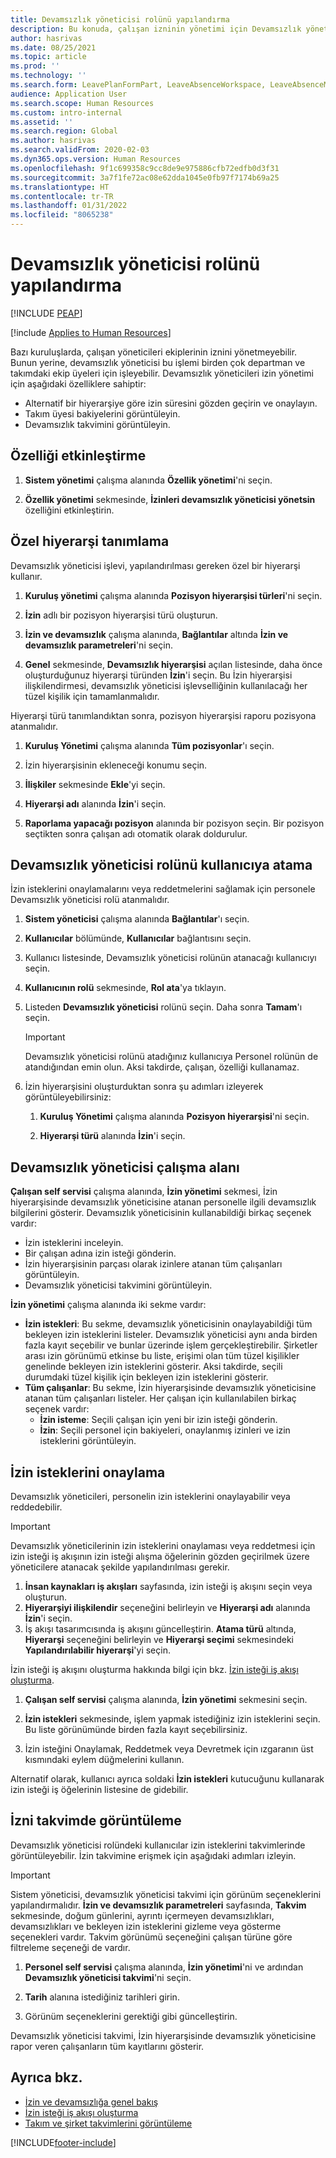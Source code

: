 ```yaml
---
title: Devamsızlık yöneticisi rolünü yapılandırma
description: Bu konuda, çalışan izninin yönetimi için Devamsızlık yöneticisi rolünün nasıl ayarlanacağı açıklanmaktadır.
author: hasrivas
ms.date: 08/25/2021
ms.topic: article
ms.prod: ''
ms.technology: ''
ms.search.form: LeavePlanFormPart, LeaveAbsenceWorkspace, LeaveAbsenceManager
audience: Application User
ms.search.scope: Human Resources
ms.custom: intro-internal
ms.assetid: ''
ms.search.region: Global
ms.author: hasrivas
ms.search.validFrom: 2020-02-03
ms.dyn365.ops.version: Human Resources
ms.openlocfilehash: 9f1c699358c9cc8de9e975886cfb72edfb0d3f31
ms.sourcegitcommit: 3a7f1fe72ac08e62dda1045e0fb97f7174b69a25
ms.translationtype: HT
ms.contentlocale: tr-TR
ms.lasthandoff: 01/31/2022
ms.locfileid: "8065238"
---
```

# <a name="configure-the-absence-manager-role"></a>Devamsızlık yöneticisi rolünü yapılandırma


[!INCLUDE [PEAP](../includes/peap-2.md)]

[!include [Applies to Human Resources](../includes/applies-to-hr.md)]

Bazı kuruluşlarda, çalışan yöneticileri ekiplerinin iznini yönetmeyebilir. Bunun yerine, devamsızlık yöneticisi bu işlemi birden çok departman ve takımdaki ekip üyeleri için işleyebilir. Devamsızlık yöneticileri izin yönetimi için aşağıdaki özelliklere sahiptir:

- Alternatif bir hiyerarşiye göre izin süresini gözden geçirin ve onaylayın.
- Takım üyesi bakiyelerini görüntüleyin.
- Devamsızlık takvimini görüntüleyin.

## <a name="turn-on-the-feature"></a>Özelliği etkinleştirme

1. **Sistem yönetimi** çalışma alanında **Özellik yönetimi**'ni seçin.

2. **Özellik yönetimi** sekmesinde, **İzinleri devamsızlık yöneticisi yönetsin** özelliğini etkinleştirin.

## <a name="define-a-custom-hierarchy"></a>Özel hiyerarşi tanımlama

Devamsızlık yöneticisi işlevi, yapılandırılması gereken özel bir hiyerarşi kullanır.

1. **Kuruluş yönetimi** çalışma alanında **Pozisyon hiyerarşisi türleri**'ni seçin.

2. **İzin** adlı bir pozisyon hiyerarşisi türü oluşturun.

3. **İzin ve devamsızlık** çalışma alanında, **Bağlantılar** altında **İzin ve devamsızlık parametreleri**'ni seçin.

4. **Genel** sekmesinde, **Devamsızlık hiyerarşisi** açılan listesinde, daha önce oluşturduğunuz hiyerarşi türünden **İzin**'i seçin. Bu İzin hiyerarşisi ilişkilendirmesi, devamsızlık yöneticisi işlevselliğinin kullanılacağı her tüzel kişilik için tamamlanmalıdır.

Hiyerarşi türü tanımlandıktan sonra, pozisyon hiyerarşisi raporu pozisyona atanmalıdır.

1. **Kuruluş Yönetimi** çalışma alanında **Tüm pozisyonlar**'ı seçin.

2. İzin hiyerarşisinin ekleneceği konumu seçin.

3. **İlişkiler** sekmesinde **Ekle**'yi seçin.

4. **Hiyerarşi adı** alanında **İzin**'i seçin.

5. **Raporlama yapacağı pozisyon** alanında bir pozisyon seçin. Bir pozisyon seçtikten sonra çalışan adı otomatik olarak doldurulur.

## <a name="assign-the-absence-manager-role-to-a-user"></a>Devamsızlık yöneticisi rolünü kullanıcıya atama

İzin isteklerini onaylamalarını veya reddetmelerini sağlamak için personele Devamsızlık yöneticisi rolü atanmalıdır.

1. **Sistem yöneticisi** çalışma alanında **Bağlantılar**'ı seçin.

2. **Kullanıcılar** bölümünde, **Kullanıcılar** bağlantısını seçin.

3. Kullanıcı listesinde, Devamsızlık yöneticisi rolünün atanacağı kullanıcıyı seçin.

4. **Kullanıcının rolü** sekmesinde, **Rol ata**'ya tıklayın.

5. Listeden **Devamsızlık yöneticisi** rolünü seçin. Daha sonra **Tamam**'ı seçin.

    > [!IMPORTANT]
    > Devamsızlık yöneticisi rolünü atadığınız kullanıcıya Personel rolünün de atandığından emin olun. Aksi takdirde, çalışan, özelliği kullanamaz.

6. İzin hiyerarşisini oluşturduktan sonra şu adımları izleyerek görüntüleyebilirsiniz:

    1. **Kuruluş Yönetimi** çalışma alanında **Pozisyon hiyerarşisi**'ni seçin.
    
    2. **Hiyerarşi türü** alanında **İzin**'i seçin.

## <a name="absence-manager-workspace"></a>Devamsızlık yöneticisi çalışma alanı

**Çalışan self servisi** çalışma alanında, **İzin yönetimi** sekmesi, İzin hiyerarşisinde devamsızlık yöneticisine atanan personelle ilgili devamsızlık bilgilerini gösterir. Devamsızlık yöneticisinin kullanabildiği birkaç seçenek vardır: 
 - İzin isteklerini inceleyin.</br>
 - Bir çalışan adına izin isteği gönderin.</br>
 - İzin hiyerarşisinin parçası olarak izinlere atanan tüm çalışanları görüntüleyin.</br>
 - Devamsızlık yöneticisi takvimini görüntüleyin.</br>

**İzin yönetimi** çalışma alanında iki sekme vardır:
 - **İzin istekleri**: Bu sekme, devamsızlık yöneticisinin onaylayabildiği tüm bekleyen izin isteklerini listeler. Devamsızlık yöneticisi aynı anda birden fazla kayıt seçebilir ve bunlar üzerinde işlem gerçekleştirebilir. Şirketler arası izin görünümü etkinse bu liste, erişimi olan tüm tüzel kişilikler genelinde bekleyen izin isteklerini gösterir. Aksi takdirde, seçili durumdaki tüzel kişilik için bekleyen izin isteklerini gösterir. </br>
 - **Tüm çalışanlar**: Bu sekme, İzin hiyerarşisinde devamsızlık yöneticisine atanan tüm çalışanları listeler. Her çalışan için kullanılabilen birkaç seçenek vardır:
    - **İzin isteme**: Seçili çalışan için yeni bir izin isteği gönderin.</br>
    - **İzin**: Seçili personel için bakiyeleri, onaylanmış izinleri ve izin isteklerini görüntüleyin.</br>

## <a name="approve-time-off-requests"></a>İzin isteklerini onaylama

Devamsızlık yöneticileri, personelin izin isteklerini onaylayabilir veya reddedebilir. 

> [!IMPORTANT]
> Devamsızlık yöneticilerinin izin isteklerini onaylaması veya reddetmesi için izin isteği iş akışının izin isteği alışma öğelerinin gözden geçirilmek üzere yöneticilere atanacak şekilde yapılandırılması gerekir.
>
> 1. **İnsan kaynakları iş akışları** sayfasında, izin isteği iş akışını seçin veya oluşturun.
> 2. **Hiyerarşiyi ilişkilendir** seçeneğini belirleyin ve **Hiyerarşi adı** alanında **İzin**'i seçin.
> 3. İş akışı tasarımcısında iş akışını güncelleştirin. **Atama türü** altında, **Hiyerarşi** seçeneğini belirleyin ve **Hiyerarşi seçimi** sekmesindeki **Yapılandırılabilir hiyerarşi**'yi seçin.
>
> İzin isteği iş akışını oluşturma hakkında bilgi için bkz. [İzin isteği iş akışı oluşturma](hr-leave-and-absence-workflow.md).

1. **Çalışan self servisi** çalışma alanında, **İzin yönetimi** sekmesini seçin.

2. **İzin istekleri** sekmesinde, işlem yapmak istediğiniz izin isteklerini seçin. Bu liste görünümünde birden fazla kayıt seçebilirsiniz.

3. İzin isteğini Onaylamak, Reddetmek veya Devretmek için ızgaranın üst kısmındaki eylem düğmelerini kullanın. 

Alternatif olarak, kullanıcı ayrıca soldaki **İzin istekleri** kutucuğunu kullanarak izin isteği iş öğelerinin listesine de gidebilir. 

## <a name="view-time-off-in-the-calendar"></a>İzni takvimde görüntüleme

Devamsızlık yöneticisi rolündeki kullanıcılar izin isteklerini takvimlerinde görüntüleyebilir. İzin takvimine erişmek için aşağıdaki adımları izleyin.

> [!IMPORTANT]
> Sistem yöneticisi, devamsızlık yöneticisi takvimi için görünüm seçeneklerini yapılandırmalıdır. **İzin ve devamsızlık parametreleri** sayfasında, **Takvim** sekmesinde, doğum günlerini, ayrıntı içermeyen devamsızlıkları, devamsızlıkları ve bekleyen izin isteklerini gizleme veya gösterme seçenekleri vardır. Takvim görünümü seçeneğini çalışan türüne göre filtreleme seçeneği de vardır.

1. **Personel self servisi** çalışma alanında, **İzin yönetimi**'ni ve ardından **Devamsızlık yöneticisi takvimi**'ni seçin.

2. **Tarih** alanına istediğiniz tarihleri girin.

3. Görünüm seçeneklerini gerektiği gibi güncelleştirin.

Devamsızlık yöneticisi takvimi, İzin hiyerarşisinde devamsızlık yöneticisine rapor veren çalışanların tüm kayıtlarını gösterir.

## <a name="see-also"></a>Ayrıca bkz.

- [İzin ve devamsızlığa genel bakış](hr-leave-and-absence-overview.md)
- [İzin isteği iş akışı oluşturma](hr-leave-and-absence-workflow.md)
- [Takım ve şirket takvimlerini görüntüleme](hr-employee-self-service-calendar.md)

[!INCLUDE[footer-include](../includes/footer-banner.md)]
